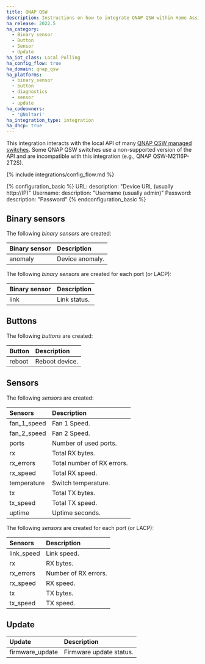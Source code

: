 ```yaml
---
title: QNAP QSW
description: Instructions on how to integrate QNAP QSW within Home Assistant.
ha_release: 2022.5
ha_category:
  - Binary sensor
  - Button
  - Sensor
  - Update
ha_iot_class: Local Polling
ha_config_flow: true
ha_domain: qnap_qsw
ha_platforms:
  - binary_sensor
  - button
  - diagnostics
  - sensor
  - update
ha_codeowners:
  - '@Noltari'
ha_integration_type: integration
ha_dhcp: true
---
```


This integration interacts with the local API of many [QNAP QSW managed switches](https://www.qnap.com/en/product/series/qsw-managed-switches). Some QNAP QSW switches use a non-supported version of the API and are incompatible with this integration (e.g., QNAP QSW-M2116P-2T2S).

{% include integrations/config_flow.md %}

{% configuration_basic %}
URL:
  description: "Device URL (usually http://IP)"
Username:
  description: "Username (usually admin)"
Password:
  description: "Password"
{% endconfiguration_basic %}

## Binary sensors

The following *binary sensors* are created:

| Binary sensor       | Description                        |
| :------------------ | :--------------------------------- |
| anomaly             | Device anomaly.                    |

The following *binary sensors* are created for each port (or LACP):

| Binary sensor       | Description                        |
| :------------------ | :--------------------------------- |
| link                | Link status.                       |

## Buttons

The following *buttons* are created:

| Button              | Description                        |
| :------------------ | :--------------------------------- |
| reboot              | Reboot device.                     |

## Sensors

The following *sensors* are created:

| Sensors             | Description                        |
| :------------------ | :--------------------------------- |
| fan_1_speed         | Fan 1 Speed.                       |
| fan_2_speed         | Fan 2 Speed.                       |
| ports               | Number of used ports.              |
| rx                  | Total RX bytes.                    |
| rx_errors           | Total number of RX errors.         |
| rx_speed            | Total RX speed.                    |
| temperature         | Switch temperature.                |
| tx                  | Total TX bytes.                    |
| tx_speed            | Total TX speed.                    |
| uptime              | Uptime seconds.                    |

The following *sensors* are created for each port (or LACP):

| Sensors             | Description                        |
| :------------------ | :--------------------------------- |
| link_speed          | Link speed.                        |
| rx                  | RX bytes.                          |
| rx_errors           | Number of RX errors.               |
| rx_speed            | RX speed.                          |
| tx                  | TX bytes.                          |
| tx_speed            | TX speed.                          |

## Update

| Update              | Description                        |
| :------------------ | :--------------------------------- |
| firmware_update     | Firmware update status.            |
